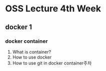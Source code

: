 # OSS Lecture 4th Week
## docker 1
### docker container

1. What is container?
2. How to use docker
3. How to use git in docker container주차

